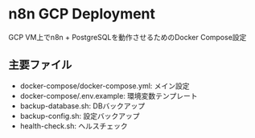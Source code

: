 # n8n GCP Deployment

GCP VM上でn8n + PostgreSQLを動作させるためのDocker Compose設定

## 主要ファイル

- docker-compose/docker-compose.yml: メイン設定
- docker-compose/.env.example: 環境変数テンプレート
- backup-database.sh: DBバックアップ
- backup-config.sh: 設定バックアップ
- health-check.sh: ヘルスチェック
